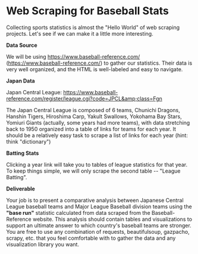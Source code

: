 # **Web Scraping for Baseball Stats**

Collecting sports statistics is almost the &quot;Hello World&quot; of web scraping projects. Let&#39;s see if we can make it a little more interesting.

**Data Source**

We will be using https://www.baseball-reference.com/ (https://www.baseball-reference.com/) to gather our statistics. Their data is very well organized, and the HTML is well-labeled and easy to navigate.

**Japan Data**

Japan Central League: https://www.baseball-reference.com/register/league.cgi?code=JPCL&amp;class=Fgn

The Japan Central League is composed of 6 teams, Chunichi Dragons, Hanshin Tigers, Hiroshima Carp, Yakult Swallows, Yokohama Bay Stars, Yomiuri Giants (actually, some years had more teams), with data stretching back to 1950 organized into a table of links for teams for each year. It should be a relatively easy task to scrape a list of links for each year (hint: think &quot;dictionary&quot;)

**Batting Stats**

Clicking a year link will take you to tables of league statistics for that year. To keep things simple, we will only scrape the second table -- &quot;League Batting&quot;.

**Deliverable**

Your job is to present a comparative analysis between Japanese Central League baseball teams and Major League Baseball division teams using the **&quot;base run&quot;** statistic calculated from data scraped from the Baseball-Reference website. This analysis should contain tables and visualizations to support an ultimate answer to which country&#39;s baseball teams are stronger. You are free to use any combination of requests, beautifulsoup, gazpacho, scrapy, etc. that you feel comfortable with to gather the data and any visualization library you want.
